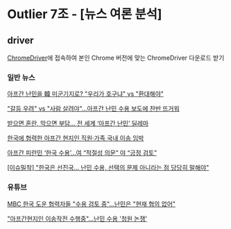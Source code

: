 # Outlier 7조 - [뉴스 여론 분석]

## driver
[ChromeDriver](https://chromedriver.chromium.org/downloads)에 접속하여 본인 Chrome 버전에 맞는 ChromeDriver 다운로드 받기


### 일반 뉴스
[아프간 난민을 韓 미군기지로? "우리가 호구냐" vs "환대해야"](https://news.naver.com/main/read.naver?mode=LSD&mid=sec&sid1=102&oid=008&aid=0004634396)

["갈등 우려" vs "사람 살려야"…아프간 난민 수용 보도에 찬반 뜨거워](https://news.naver.com/main/read.naver?mode=LSD&mid=sec&sid1=102&oid=421&aid=0005555453)

[받으면 혼란, 막으면 부담… 전 세계 ‘아프간 난민’ 딜레마](https://news.naver.com/main/read.naver?mode=LSD&mid=sec&sid1=104&oid=081&aid=0003210731)

[한국에 협력한 아프간 현지인 직원·가족 국내 이송 임박](https://news.naver.com/main/read.naver?mode=LSD&mid=sec&sid1=100&oid=028&aid=0002557848)

[아프간 피란민 ‘한국 수용’…여 “적절성 의문” 야 “긍정 검토”](https://news.naver.com/main/read.naver?mode=LSD&mid=sec&sid1=100&oid=028&aid=0002557561)

[\[이슈밀착\] "한국은 선진국... 난민 수용, 선택의 문제 아니라는 점 당당히 말해야"](https://news.naver.com/main/read.naver?mode=LSD&mid=sec&sid1=102&oid=469&aid=0000628032)


### 유튜브
[MBC 한국 도운 협력자들 "수용 검토 중"…난민은 "현재 협의 없어"](https://www.youtube.com/watch?v=vRqwn9-JSzU)

[\"아프간현지인 이송작전 수행중\"...난민 수용 \'청원 논쟁\'](https://www.youtube.com/watch?v=62xeDNJZoI4)
